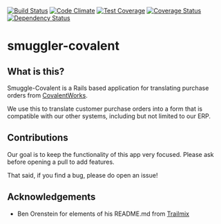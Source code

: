 [![Build Status](https://travis-ci.org/westernmilling/smuggler-covalent.svg)](https://travis-ci.org/westernmilling/smuggler-covalent)
[![Code Climate](https://codeclimate.com/github/westernmilling/smuggler-covalent/badges/gpa.svg)](https://codeclimate.com/github/westernmilling/smuggler-covalent)
[![Test Coverage](https://codeclimate.com/github/westernmilling/smuggler-covalent/badges/coverage.svg)](https://codeclimate.com/github/westernmilling/smuggler-covalent)
[![Coverage Status](https://coveralls.io/repos/westernmilling/smuggler-covalent/badge.png)](https://coveralls.io/r/westernmilling/smuggler-covalent)
[![Dependency Status](https://img.shields.io/gemnasium/westernmilling/smuggler-covalent.svg)](https://gemnasium.com/westernmilling/smuggler-covalent)

smuggler-covalent
=================

What is this?
-------------

Smuggle-Covalent is a Rails based application for translating purchase orders from [CovalentWorks](http://www.covalentworks.com/).

We use this to translate customer purchase orders into a form that is compatible with our other systems, including but not limited to our ERP.

Contributions
-------------

Our goal is to keep the functionality of this app very focused. Please ask before opening a pull to add features.

That said, if you find a bug, please do open an issue!

Acknowledgements
----------------

* Ben Orenstein for elements of his README.md from [Trailmix](https://github.com/codecation/trailmix)
